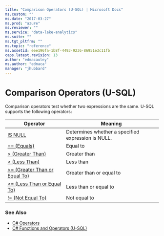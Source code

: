 ```yaml
---
title: "Comparison Operators (U-SQL) | Microsoft Docs"
ms.custom: ""
ms.date: "2017-03-27"
ms.prod: "azure"
ms.reviewer: ""
ms.service: "data-lake-analytics"
ms.suite: ""
ms.tgt_pltfrm: ""
ms.topic: "reference"
ms.assetid: eee196fa-1b8f-4493-9236-86951e3c11fb
caps.latest.revision: 13
author: "edmacauley"
ms.author: "edmaca"
manager: "jhubbard"
---
```

# Comparison Operators (U-SQL)
Comparison operators test whether two expressions are the same.
U-SQL supports the following operators:   

|Operator|Meaning|
|------------------|----------------|
|[IS NULL](is-null-u-sql.md)|Determines whether a specified expression is NULL.|
|[== (Equals)](equals-u-sql.md)|Equal to| 
|[> (Greater Than)](greater-than-u-sql.md)|Greater than|
|[\< (Less Than)](less-than-u-sql.md)|Less than|
|[>= (Greater Than or Equal To)](greater-than-or-equal-to-u-sql.md)|Greater than or equal to|
|[<= (Less Than or Equal To)](less-than-or-equal-to-u-sql.md)|Less than or equal to|
|[!= (Not Equal To)](not-equal-to-u-sql.md)|Not equal to|


  
### See Also 
* [C# Operators](https://msdn.microsoft.com/library/6a71f45d.aspx)  
* [C# Functions and Operators (U-SQL)](csharp-functions-and-operators-u-sql.md)








